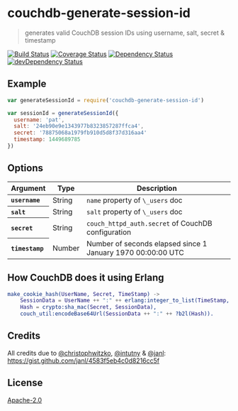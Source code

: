 # couchdb-generate-session-id

> generates valid CouchDB session IDs using username, salt, secret & timestamp

[![Build Status](https://travis-ci.org/hoodiehq/couchdb-generate-session-id.svg?branch=master)](https://travis-ci.org/hoodiehq/couchdb-generate-session-id)
[![Coverage Status](https://coveralls.io/repos/hoodiehq/couchdb-generate-session-id/badge.svg?branch=master)](https://coveralls.io/r/hoodiehq/couchdb-generate-session-id?branch=master)
[![Dependency Status](https://david-dm.org/hoodiehq/couchdb-generate-session-id.svg)](https://david-dm.org/hoodiehq/couchdb-generate-session-id)
[![devDependency Status](https://david-dm.org/hoodiehq/couchdb-generate-session-id/dev-status.svg)](https://david-dm.org/hoodiehq/couchdb-generate-session-id#info=devDependencies)

## Example

```js
var generateSessionId = require('couchdb-generate-session-id')

var sessionId = generateSessionId({
  username: 'pat',
  salt: '24eb90e9e1343977b8323857287ffca4',
  secret: '78875068a1979fb910d5d8f37d316aa4'
  timestamp: 1449689785
})
```

## Options

<table>
  <thead>
    <tr>
      <th>Argument</th>
      <th>Type</th>
      <th>Description</th>
    </tr>
  </thead>
  <tr>
    <th align="left"><code>username</code></th>
    <td>String</td>
    <td><code>name</code> property of <code>\_users</code> doc</td>
  </tr>
  <tr>
    <th align="left"><code>salt</code></th>
    <td>String</td>
    <td><code>salt</code> property of <code>\_users</code> doc</td>
  </tr>
  <tr>
    <th align="left"><code>secret</code></th>
    <td>String</td>
    <td><code>couch_httpd_auth.secret</code> of CouchDB configuration</td>
  </tr>
  <tr>
    <th align="left"><code>timestamp</code></th>
    <td>Number</td>
    <td>Number of seconds elapsed since 1 January 1970 00:00:00 UTC</td>
  </tr>
</table>

## How CouchDB does it using Erlang

```erlang
make_cookie_hash(UserName, Secret, TimeStamp) ->
    SessionData = UserName ++ ":" ++ erlang:integer_to_list(TimeStamp, 16),
    Hash = crypto:sha_mac(Secret, SessionData),
    couch_util:encodeBase64Url(SessionData ++ ":" ++ ?b2l(Hash)).
```

## Credits

All credits due to [@christophwitzko](https://twitter.com/christophwitzko),
[@intutny](https://twitter.com/indutny) & [@janl](https://twitter.com/janl):
https://gist.github.com/janl/4583f5eb4c0d8216cc5f

## License

[Apache-2.0](https://github.com/hoodiehq/hoodie/blob/master/LICENSE)
